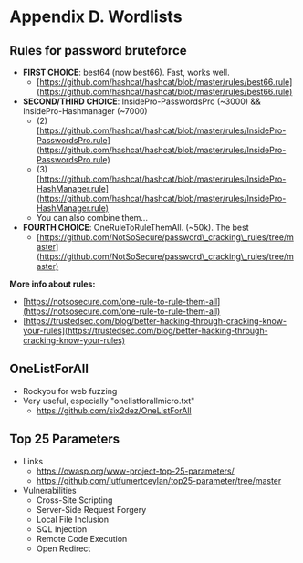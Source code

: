 # Appendix D. Wordlists

## Rules for password bruteforce

* **FIRST CHOICE**:  best64 (now best66).  Fast, works well.
  * [https://github.com/hashcat/hashcat/blob/master/rules/best66.rule](https://github.com/hashcat/hashcat/blob/master/rules/best66.rule)
* **SECOND/THIRD CHOICE**: InsidePro-PasswordsPro (\~3000) && InsidePro-Hashmanager (\~7000)
  * (2) [https://github.com/hashcat/hashcat/blob/master/rules/InsidePro-PasswordsPro.rule](https://github.com/hashcat/hashcat/blob/master/rules/InsidePro-PasswordsPro.rule)
  * (3) [https://github.com/hashcat/hashcat/blob/master/rules/InsidePro-HashManager.rule](https://github.com/hashcat/hashcat/blob/master/rules/InsidePro-HashManager.rule)
  * You can also combine them...
* **FOURTH CHOICE**: OneRuleToRuleThemAll. (\~50k). The best
  * [https://github.com/NotSoSecure/password\_cracking\_rules/tree/master](https://github.com/NotSoSecure/password\_cracking\_rules/tree/master)

**More info about rules:**

* [https://notsosecure.com/one-rule-to-rule-them-all](https://notsosecure.com/one-rule-to-rule-them-all)
* [https://trustedsec.com/blog/better-hacking-through-cracking-know-your-rules](https://trustedsec.com/blog/better-hacking-through-cracking-know-your-rules)

## OneListForAll

* Rockyou for web fuzzing
* Very useful, especially "onelistforallmicro.txt"
  * https://github.com/six2dez/OneListForAll

## Top 25 Parameters

* Links
  * https://owasp.org/www-project-top-25-parameters/
  * https://github.com/lutfumertceylan/top25-parameter/tree/master
* Vulnerabilities
  * Cross-Site Scripting
  * Server-Side Request Forgery
  * Local File Inclusion
  * SQL Injection
  * Remote Code Execution
  * Open Redirect

